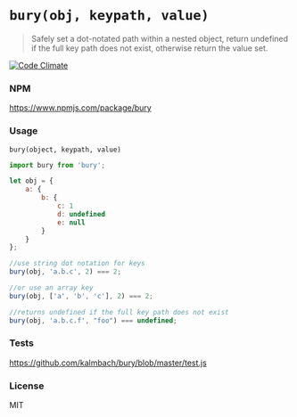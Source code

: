 # `bury(obj, keypath, value)`

> Safely set a dot-notated path within a nested object, return undefined if the full key path does not exist, otherwise return the value set.


[![Code Climate](https://codeclimate.com/github/kalmbach/bury.png)](https://codeclimate.com/github/kalmbach/bury)

### NPM

https://www.npmjs.com/package/bury

### Usage

`bury(object, keypath, value)`

```js
import bury from 'bury';

let obj = {
	a: {
		b: {
			c: 1
			d: undefined
			e: null
		}
	}
};

//use string dot notation for keys
bury(obj, 'a.b.c', 2) === 2;

//or use an array key
bury(obj, ['a', 'b', 'c'], 2) === 2;

//returns undefined if the full key path does not exist
bury(obj, 'a.b.c.f', "foo") === undefined;
```

### Tests

https://github.com/kalmbach/bury/blob/master/test.js

### License

MIT
